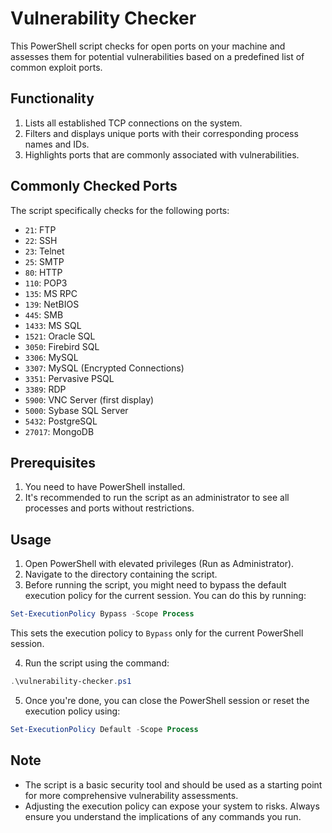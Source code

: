 # Vulnerability Checker

This PowerShell script checks for open ports on your machine and assesses them for potential vulnerabilities based on a predefined list of common exploit ports.

## Functionality

1. Lists all established TCP connections on the system.
2. Filters and displays unique ports with their corresponding process names and IDs.
3. Highlights ports that are commonly associated with vulnerabilities.

## Commonly Checked Ports

The script specifically checks for the following ports:
- `21`: FTP
- `22`: SSH
- `23`: Telnet
- `25`: SMTP
- `80`: HTTP
- `110`: POP3
- `135`: MS RPC
- `139`: NetBIOS
- `445`: SMB
- `1433`: MS SQL
- `1521`: Oracle SQL
- `3050`: Firebird SQL
- `3306`: MySQL
- `3307`: MySQL (Encrypted Connections)
- `3351`: Pervasive PSQL
- `3389`: RDP
- `5900`: VNC Server (first display)
- `5000`: Sybase SQL Server
- `5432`: PostgreSQL
- `27017`: MongoDB

## Prerequisites

1. You need to have PowerShell installed.
2. It's recommended to run the script as an administrator to see all processes and ports without restrictions.

## Usage

1. Open PowerShell with elevated privileges (Run as Administrator).
2. Navigate to the directory containing the script.
3. Before running the script, you might need to bypass the default execution policy for the current session. You can do this by running:
```powershell
Set-ExecutionPolicy Bypass -Scope Process
```
This sets the execution policy to `Bypass` only for the current PowerShell session.

4. Run the script using the command:
```powershell
.\vulnerability-checker.ps1
```

5. Once you're done, you can close the PowerShell session or reset the execution policy using:
```powershell
Set-ExecutionPolicy Default -Scope Process
```

## Note

- The script is a basic security tool and should be used as a starting point for more comprehensive vulnerability assessments.
- Adjusting the execution policy can expose your system to risks. Always ensure you understand the implications of any commands you run.